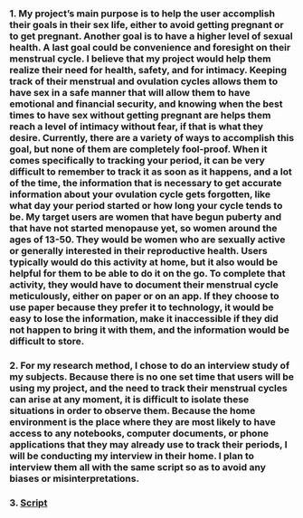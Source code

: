 ### 1. My project’s main purpose is to help the user accomplish their goals in their sex life, either to avoid getting pregnant or to get pregnant. Another goal is to have a higher level of sexual health. A last goal could be convenience and foresight on their menstrual cycle. I believe that my project would help them realize their need for health, safety, and for intimacy. Keeping track of their menstrual and ovulation cycles allows them to have sex in a safe manner that will allow them to have emotional and financial security, and knowing when the best times to have sex without getting pregnant are helps them reach a level of intimacy without fear, if that is what they desire. Currently, there are a variety of ways to accomplish this goal, but none of them are completely fool-proof. When it comes specifically to tracking your period, it can be very difficult to remember to track it as soon as it happens, and a lot of the time, the information that is necessary to get accurate information about your ovulation cycle gets forgotten, like what day your period started or how long your cycle tends to be. My target users are women that have begun puberty and that have not started menopause yet, so women around the ages of 13-50. They would be women who are sexually active or generally interested in their reproductive health. Users typically would do this activity at home, but it also would be helpful for them to be able to do it on the go. To complete that activity, they would have to document their menstrual cycle meticulously, either on paper or on an app. If they choose to use paper because they prefer it to technology, it would be easy to lose the information, make it inaccessible if they did not happen to bring it with them, and the information would be difficult to store. 
### 2. For my research method, I chose to do an interview study of my subjects. Because there is no one set time that users will be using my project, and the need to track their menstrual cycles can arise at any moment, it is difficult to isolate these situations in order to observe them. Because the home environment is the place where they are most likely to have access to any notebooks, computer documents, or phone applications that they may already use to track their periods, I will be conducting my interview in their home. I plan to interview them all with the same script so as to avoid any biases or misinterpretations. 
### 3. [Script](https://docs.google.com/document/d/1FfK4h1H6XFn4JqrN_5ggXSqYQr0wzF8aykuZ-fG9Vs4/edit?usp=sharing)
